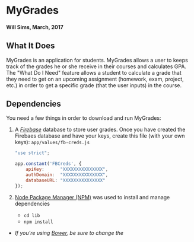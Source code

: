 # MyGrades
#### Will Sims, March, 2017

## What It Does
MyGrades is an application for students. MyGrades allows a user to keeps track of the grades he or she receive in their courses and calculates GPA. The "What Do I Need" feature allows a student to calculate a grade that they need to get on an upcoming assignment (homework, exam, project, etc.) in order to get a specific grade (that the user inputs) in the course.

## Dependencies
You need a few things in order to download and run MyGrades:
1. A [*Firebase*](https://firebase.google.com/) database to store user grades. Once you have created the Firebaes database and have your keys, create this file (with your own keys): ```app/values/fb-creds.js```

    ```fb-creds.js
    "use strict";

    app.constant('FBCreds', {
        apiKey:      "XXXXXXXXXXXXXXX",
        authDomain:  "XXXXXXXXXXXXXXX",
        databaseURL: "XXXXXXXXXXXXXXX"
    }); 
    ```
2. [Node Package Manager (NPM)](https://www.npmjs.com/) was used to install and manage dependencies
    * ```cd lib```
    * ```npm install```
* _If you're using [Bower](https://bower.io/), be sure to change the <script> tags in index.html to reflect the correct filepaths._
## Built With
* [Angular](https://docs.angularjs.org/api)
* [Bootstrap](http://getbootstrap.com/)

## Contact
* [Connect with Me](https://www.linkedin.com/in/willsimsiii/ "My LinkedIn Profile")
* [Code with Me](https://github.com/willsims14 "My GitHub Profile")
* Email Me: willsims14@gmail.com
